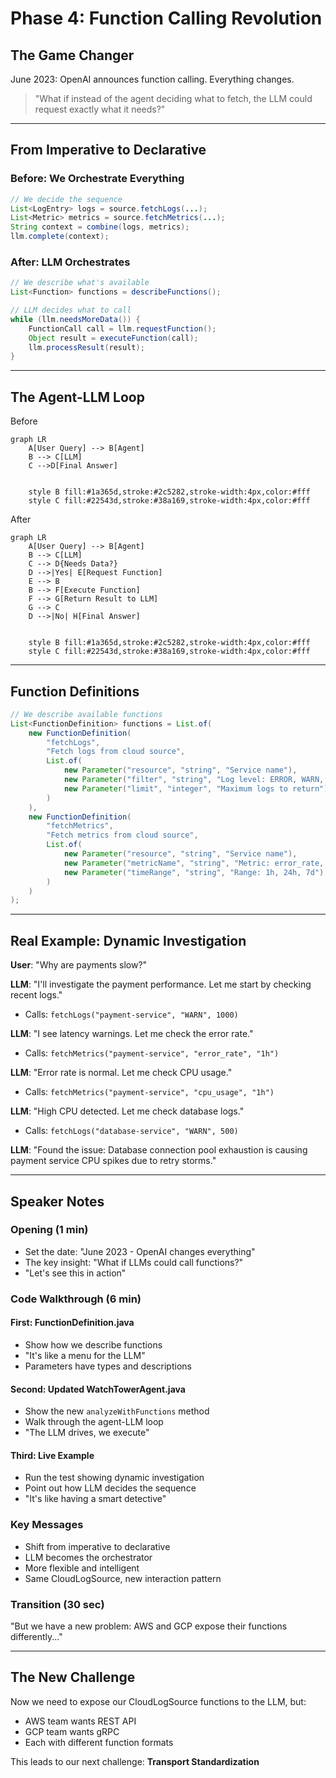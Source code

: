 # Phase 4: Function Calling Revolution

## The Game Changer

June 2023: OpenAI announces function calling. Everything changes.

> "What if instead of the agent deciding what to fetch, the LLM could request exactly what it needs?"

---

## From Imperative to Declarative

### Before: We Orchestrate Everything
```java
// We decide the sequence
List<LogEntry> logs = source.fetchLogs(...);
List<Metric> metrics = source.fetchMetrics(...);
String context = combine(logs, metrics);
llm.complete(context);
```

### After: LLM Orchestrates
```java
// We describe what's available
List<Function> functions = describeFunctions();

// LLM decides what to call
while (llm.needsMoreData()) {
    FunctionCall call = llm.requestFunction();
    Object result = executeFunction(call);
    llm.processResult(result);
}
```

---

## The Agent-LLM Loop

Before
```mermaid
graph LR
    A[User Query] --> B[Agent]
    B --> C[LLM]
    C -->D[Final Answer]


    style B fill:#1a365d,stroke:#2c5282,stroke-width:4px,color:#fff
    style C fill:#22543d,stroke:#38a169,stroke-width:4px,color:#fff
```

After
```mermaid
graph LR
    A[User Query] --> B[Agent]
    B --> C[LLM]
    C --> D{Needs Data?}
    D -->|Yes| E[Request Function]
    E --> B
    B --> F[Execute Function]
    F --> G[Return Result to LLM]
    G --> C
    D -->|No| H[Final Answer]


    style B fill:#1a365d,stroke:#2c5282,stroke-width:4px,color:#fff
    style C fill:#22543d,stroke:#38a169,stroke-width:4px,color:#fff
```

---

## Function Definitions

```java
// We describe available functions
List<FunctionDefinition> functions = List.of(
    new FunctionDefinition(
        "fetchLogs",
        "Fetch logs from cloud source",
        List.of(
            new Parameter("resource", "string", "Service name"),
            new Parameter("filter", "string", "Log level: ERROR, WARN, INFO"),
            new Parameter("limit", "integer", "Maximum logs to return")
        )
    ),
    new FunctionDefinition(
        "fetchMetrics",
        "Fetch metrics from cloud source",
        List.of(
            new Parameter("resource", "string", "Service name"),
            new Parameter("metricName", "string", "Metric: error_rate, cpu_usage"),
            new Parameter("timeRange", "string", "Range: 1h, 24h, 7d")
        )
    )
);
```

---

## Real Example: Dynamic Investigation

**User**: "Why are payments slow?"

**LLM**: "I'll investigate the payment performance. Let me start by checking recent logs."
- Calls: `fetchLogs("payment-service", "WARN", 1000)`

**LLM**: "I see latency warnings. Let me check the error rate."
- Calls: `fetchMetrics("payment-service", "error_rate", "1h")`

**LLM**: "Error rate is normal. Let me check CPU usage."
- Calls: `fetchMetrics("payment-service", "cpu_usage", "1h")`

**LLM**: "High CPU detected. Let me check database logs."
- Calls: `fetchLogs("database-service", "WARN", 500)`

**LLM**: "Found the issue: Database connection pool exhaustion is causing payment service CPU spikes due to retry storms."

---

## Speaker Notes

### Opening (1 min)
- Set the date: "June 2023 - OpenAI changes everything"
- The key insight: "What if LLMs could call functions?"
- "Let's see this in action"

### Code Walkthrough (6 min)

#### First: FunctionDefinition.java
- Show how we describe functions
- "It's like a menu for the LLM"
- Parameters have types and descriptions

#### Second: Updated WatchTowerAgent.java
- Show the new `analyzeWithFunctions` method
- Walk through the agent-LLM loop
- "The LLM drives, we execute"

#### Third: Live Example
- Run the test showing dynamic investigation
- Point out how LLM decides the sequence
- "It's like having a smart detective"

### Key Messages
- Shift from imperative to declarative
- LLM becomes the orchestrator
- More flexible and intelligent
- Same CloudLogSource, new interaction pattern

### Transition (30 sec)
"But we have a new problem: AWS and GCP expose their functions differently..."

---

## The New Challenge

Now we need to expose our CloudLogSource functions to the LLM, but:
- AWS team wants REST API
- GCP team wants gRPC
- Each with different function formats

This leads to our next challenge: **Transport Standardization**